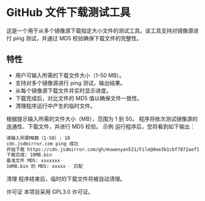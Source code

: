 # GitHub 文件下载测试工具

这是一个用于从多个镜像源下载指定大小文件的测试工具。该工具支持对镜像源进行 ping 测试，并通过 MD5 校验确保下载文件的完整性。

## 特性

- 用户可输入所需的下载文件大小（1-50 MB）。
- 支持对多个镜像源进行 ping 测试，输出结果。
- 从每个镜像源下载文件并实时显示进度。
- 下载完成后，对比文件的 MD5 值以确保文件一致性。
- 清理程序运行中产生的临时文件。

根据提示输入所需的文件大小（MB），范围为 1 到 50。
程序将依次测试镜像源的连通性、下载文件，并进行 MD5 校验。
示例
运行程序后，您将看到如下输出：
```bash
请输入所需MB数（1-50）: 10
cdn.jsdmirror.com ping 成功
开始下载 https://cdn.jsdmirror.com/gh/muwenyan521/File@dee3b1cbf7872aef1317a7768625b9c5dd505532/10MB.bin...
下载完成: 10MB.bin
基准文件 MD5: xxxxxxx
10MB.bin 的 MD5: xxxxx - 匹配
```
清理
程序结束后，临时的下载文件将被自动清理。

许可证
本项目采用 GPL3.0 许可证。

